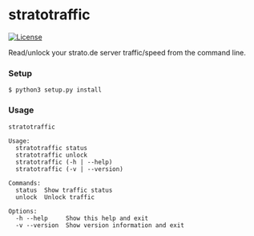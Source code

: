 stratotraffic
=============

[![License](http://img.shields.io/badge/license-MIT-red.svg)](https://github.com/KoffeinFlummi/stratotraffic/blob/master/LICENSE)

Read/unlock your strato.de server traffic/speed from the command line.


### Setup

```
$ python3 setup.py install
```


### Usage

```
stratotraffic

Usage:
  stratotraffic status
  stratotraffic unlock
  stratotraffic (-h | --help)
  stratotraffic (-v | --version)

Commands:
  status  Show traffic status
  unlock  Unlock traffic

Options:
  -h --help     Show this help and exit
  -v --version  Show version information and exit
```
